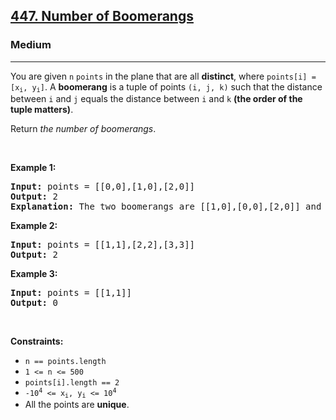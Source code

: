 <h2><a href="https://leetcode.com/problems/number-of-boomerangs/?envType=problem-list-v2&envId=array">447. Number of Boomerangs</a></h2><h3>Medium</h3><hr><p>You are given <code>n</code> <code>points</code> in the plane that are all <strong>distinct</strong>, where <code>points[i] = [x<sub>i</sub>, y<sub>i</sub>]</code>. A <strong>boomerang</strong> is a tuple of points <code>(i, j, k)</code> such that the distance between <code>i</code> and <code>j</code> equals the distance between <code>i</code> and <code>k</code> <strong>(the order of the tuple matters)</strong>.</p>

<p>Return <em>the number of boomerangs</em>.</p>

<p>&nbsp;</p>
<p><strong class="example">Example 1:</strong></p>

<pre>
<strong>Input:</strong> points = [[0,0],[1,0],[2,0]]
<strong>Output:</strong> 2
<strong>Explanation:</strong> The two boomerangs are [[1,0],[0,0],[2,0]] and [[1,0],[2,0],[0,0]].
</pre>

<p><strong class="example">Example 2:</strong></p>

<pre>
<strong>Input:</strong> points = [[1,1],[2,2],[3,3]]
<strong>Output:</strong> 2
</pre>

<p><strong class="example">Example 3:</strong></p>

<pre>
<strong>Input:</strong> points = [[1,1]]
<strong>Output:</strong> 0
</pre>

<p>&nbsp;</p>
<p><strong>Constraints:</strong></p>

<ul>
	<li><code>n == points.length</code></li>
	<li><code>1 &lt;= n &lt;= 500</code></li>
	<li><code>points[i].length == 2</code></li>
	<li><code>-10<sup>4</sup> &lt;= x<sub>i</sub>, y<sub>i</sub> &lt;= 10<sup>4</sup></code></li>
	<li>All the points are <strong>unique</strong>.</li>
</ul>
